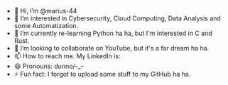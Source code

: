 - 👋 Hi, I’m @marius-44
- 👀 I’m interested in Cybersecurity, Cloud Computing, Data Analysis and some Automatization.
- 🌱 I’m currently re-learning Python ha ha, but I'm interested in C and Rust.
- 💞️ I’m looking to collaborate on YouTube, but it's a far dream ha ha.
- 📫 How to reach me. My LinkedIn is: 
- 😄 Pronouns: dunno/-_-
- ⚡ Fun fact: I forgot to upload some stuff to my GitHub ha ha.

<!---
marius-44/marius-44 is a ✨ special ✨ repository because its `README.md` (this file) appears on your GitHub profile.
You can click the Preview link to take a look at your changes.
--->
